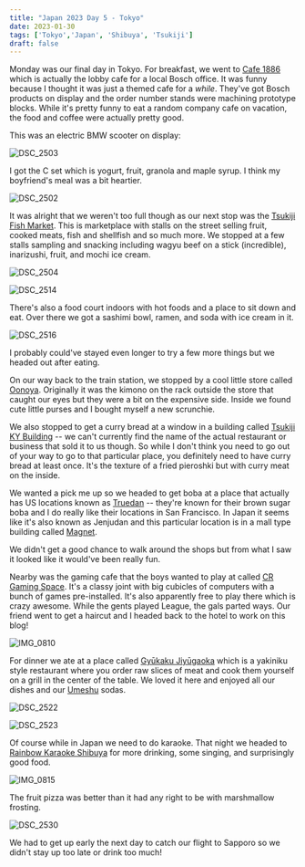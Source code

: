 ```yaml
---
title: "Japan 2023 Day 5 - Tokyo"
date: 2023-01-30
tags: ['Tokyo','Japan', 'Shibuya', 'Tsukiji']
draft: false
---
```


Monday was our final day in Tokyo. For breakfast, we went to [Cafe 1886](https://www.bosch-cafe.jp/) which is actually the lobby cafe for a local Bosch office. It was funny because I thought it was just a themed cafe for a _while_. They've got Bosch products on display and the order number stands were machining prototype blocks. While it's pretty funny to eat a random company cafe on vacation, the food and coffee were actually pretty good.

This was an electric BMW scooter on display:

![DSC_2503](/images/DSC_2503.png)

I got the C set which is yogurt, fruit, granola and maple syrup. I think my boyfriend's meal was a bit heartier.

![DSC_2502](/images/DSC_2502.png)

It was alright that we weren't too full though as our next stop was the [Tsukiji Fish Market](https://www.tsukiji.or.jp/english/). This is marketplace with stalls on the street selling fruit, cooked meats, fish and shellfish and so much more. We stopped at a few stalls sampling and snacking including wagyu beef on a stick (incredible), inarizushi, fruit, and mochi ice cream. 

![DSC_2504](/images/DSC_2504.png)

![DSC_2514](/images/DSC_2514.png)

There's also a food court indoors with hot foods and a place to sit down and eat. Over there we got a sashimi bowl, ramen, and soda with ice cream in it.

![DSC_2516](/images/DSC_2516.png)

I probably could've stayed even longer to try a few more things but we headed out after eating. 

On our way back to the train station, we stopped by a cool little store called [Oonoya](http://www.ginza-oonoya.com/). Originally it was the kimono on the rack outside the store that caught our eyes but they were a bit on the expensive side. Inside we found cute little purses and I bought myself a new scrunchie.

We also stopped to get a curry bread at a window in a building called [Tsukiji KY Building](https://kkaa.co.jp/en/project/tsukiji-ky-building/) -- we can't currently find the name of the actual restaurant or business that sold it to us though. So while I don't think you need to go out of your way to go to that particular place, you definitely need to have curry bread at least once. It's the texture of a fried pieroshki but with curry meat on the inside.

We wanted a pick me up so we headed to get boba at a place that actually has US locations known as [Truedan](https://www.truedan.com.tw/product_en.php) -- they're known for their brown sugar boba and I do really like their locations in San Francisco. In Japan it seems like it's also known as Jenjudan and this particular location is in a mall type building called [Magnet](https://magnetbyshibuya109.jp/en/).

We didn't get a good chance to walk around the shops but from what I saw it looked like it would've been really fun. 

Nearby was the gaming cafe that the boys wanted to play at called [CR Gaming Space](https://crazyraccoon.jp/). It's a classy joint with big cubicles of computers with a bunch of games pre-installed. It's also apparently free to play there which is crazy awesome. While the gents played League, the gals parted ways. Our friend went to get a haircut and I headed back to the hotel to work on this blog!

![IMG_0810](/images/IMG_0810.png)

For dinner we ate at a place called [Gyūkaku Jiyūgaoka](https://www.gyukaku.ne.jp/) which is a yakiniku style restaurant where you order raw slices of meat and cook them yourself on a grill in the center of the table. We loved it here and enjoyed all our dishes and our [Umeshu](https://en.wikipedia.org/wiki/Umeshu) sodas.

![DSC_2522](/images/DSC_2522.png)

![DSC_2523](/images/DSC_2523.png)

Of course while in Japan we need to do karaoke. That night we headed to [Rainbow Karaoke Shibuya](https://www.karaoke-rainbow.com/) for more drinking, some singing, and surprisingly good food.

![IMG_0815](/images/IMG_0815.png)

The fruit pizza was better than it had any right to be with marshmallow frosting.

![DSC_2530](/images/DSC_2530.png)

We had to get up early the next day to catch our flight to Sapporo so we didn't stay up too late or drink too much!